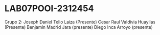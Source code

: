 # LAB07POOI-2312454
Grupo 2:
Joseph Daniel Tello Laiza (Presente)
Cesar Raul Valdivia Huayllas (Presente)
Benjamin Madrid Jara (presente)
Diego Inca Arroyo (presente)

